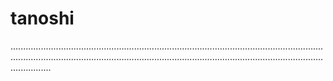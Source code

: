 # tanoshi

........................................................................................................................................................................................................................................................................